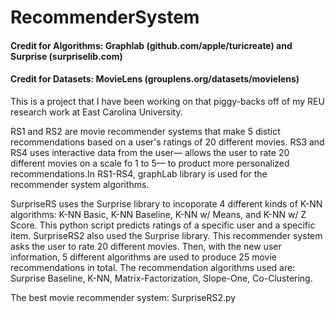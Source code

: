 # RecommenderSystem

#### Credit for Algorithms: Graphlab (github.com/apple/turicreate) and Surprise (surpriselib.com)
#### Credit for Datasets: MovieLens (grouplens.org/datasets/movielens)

This is a project that I have been working on that piggy-backs off of my REU research work at East Carolina University.

RS1 and RS2 are  movie recommender systems that make 5 distict recommendations based on a user's ratings of 20 different movies. RS3 and RS4 uses interactive data from the user–– allows the user to rate 20 different movies on a scale fo 1 to 5–– to product more personalized recommendations.In RS1-RS4, graphLab library is used for the recommender system algorithms.

SurpriseRS uses the Surprise library to incoporate 4 different kinds of K-NN algorithms: K-NN Basic, K-NN Baseline, K-NN w/ Means, and K-NN w/ Z Score. This python script predicts ratings of a specific user and a specific item. SurpriseRS2 also used the Surprise library. This recommender system asks the user to rate 20 different movies. Then, with the new user information, 5 different algorithms are used to produce 25 movie recommendations in total. The recommendation algorithms used are: Surprise Baseline, K-NN, Matrix-Factorization, Slope-One, Co-Clustering. 

The best movie recommender system: SurpriseRS2.py
